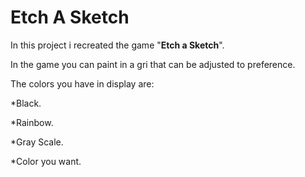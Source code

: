 # Etch A Sketch

In this project i recreated the game "**Etch a Sketch**".

In the game you can paint in a gri that can be adjusted to preference.

The colors you have in display are: 

   *Black.

   *Rainbow.

   *Gray Scale.

   *Color you want.

